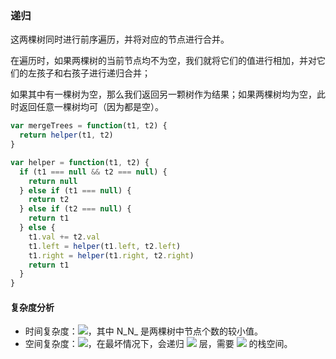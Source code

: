 ### 递归
这两棵树同时进行前序遍历，并将对应的节点进行合并。

在遍历时，如果两棵树的当前节点均不为空，我们就将它们的值进行相加，并对它们的左孩子和右孩子进行递归合并；

如果其中有一棵树为空，那么我们返回另一颗树作为结果；如果两棵树均为空，此时返回任意一棵树均可（因为都是空）。

```javascript
var mergeTrees = function(t1, t2) {
  return helper(t1, t2)
}

var helper = function(t1, t2) {
  if (t1 === null && t2 === null) {
    return null
  } else if (t1 === null) {
    return t2
  } else if (t2 === null) {
    return t1
  } else {
    t1.val += t2.val
    t1.left = helper(t1.left, t2.left)
    t1.right = helper(t1.right, t2.right)
    return t1
  }
}
```

#### 复杂度分析
- 时间复杂度：![](https://cdn.nlark.com/yuque/__latex/7ba55e7c64a9405a0b39a1107e90ca94.svg#card=math&code=O%28n%29&height=20&width=36)，其中 N_N_ 是两棵树中节点个数的较小值。
- 空间复杂度：![](https://cdn.nlark.com/yuque/__latex/7ba55e7c64a9405a0b39a1107e90ca94.svg#card=math&code=O%28n%29&height=20&width=36)，在最坏情况下，会递归 ![](https://cdn.nlark.com/yuque/__latex/7b8b965ad4bca0e41ab51de7b31363a1.svg#card=math&code=n&height=12&width=10) 层，需要 ![](https://cdn.nlark.com/yuque/__latex/7ba55e7c64a9405a0b39a1107e90ca94.svg#card=math&code=O%28n%29&height=20&width=36) 的栈空间。

